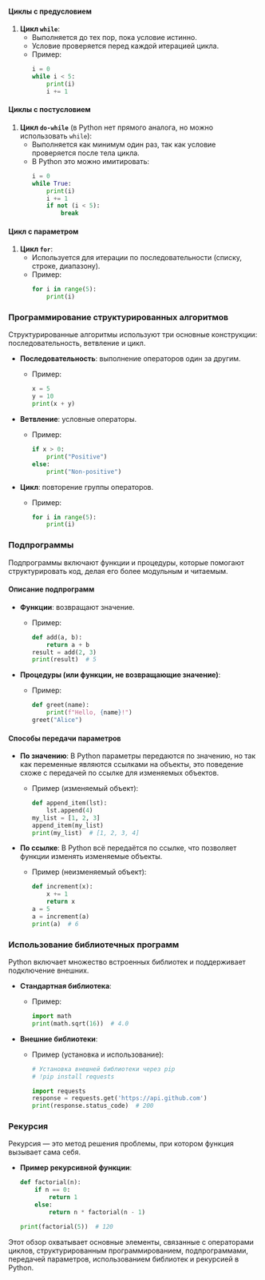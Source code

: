 #### Циклы с предусловием

1. **Цикл `while`**:
   - Выполняется до тех пор, пока условие истинно.
   - Условие проверяется перед каждой итерацией цикла.
   - Пример:
     ```python
     i = 0
     while i < 5:
         print(i)
         i += 1
     ```

#### Циклы с постусловием

1. **Цикл `do-while`** (в Python нет прямого аналога, но можно использовать `while`):
   - Выполняется как минимум один раз, так как условие проверяется после тела цикла.
   - В Python это можно имитировать:
     ```python
     i = 0
     while True:
         print(i)
         i += 1
         if not (i < 5):
             break
     ```

#### Цикл с параметром

1. **Цикл `for`**:
   - Используется для итерации по последовательности (списку, строке, диапазону).
   - Пример:
     ```python
     for i in range(5):
         print(i)
     ```

### Программирование структурированных алгоритмов

Структурированные алгоритмы используют три основные конструкции: последовательность, ветвление и цикл.

- **Последовательность**: выполнение операторов один за другим.
  - Пример:
    ```python
    x = 5
    y = 10
    print(x + y)
    ```

- **Ветвление**: условные операторы.
  - Пример:
    ```python
    if x > 0:
        print("Positive")
    else:
        print("Non-positive")
    ```

- **Цикл**: повторение группы операторов.
  - Пример:
    ```python
    for i in range(5):
        print(i)
    ```

### Подпрограммы

Подпрограммы включают функции и процедуры, которые помогают структурировать код, делая его более модульным и читаемым.

#### Описание подпрограмм

- **Функции**: возвращают значение.
  - Пример:
    ```python
    def add(a, b):
        return a + b
    result = add(2, 3)
    print(result)  # 5
    ```

- **Процедуры (или функции, не возвращающие значение)**:
  - Пример:
    ```python
    def greet(name):
        print(f"Hello, {name}!")
    greet("Alice")
    ```

#### Способы передачи параметров

- **По значению**: В Python параметры передаются по значению, но так как переменные являются ссылками на объекты, это поведение схоже с передачей по ссылке для изменяемых объектов.
  - Пример (изменяемый объект):
    ```python
    def append_item(lst):
        lst.append(4)
    my_list = [1, 2, 3]
    append_item(my_list)
    print(my_list)  # [1, 2, 3, 4]
    ```

- **По ссылке**: В Python всё передаётся по ссылке, что позволяет функции изменять изменяемые объекты.
  - Пример (неизменяемый объект):
    ```python
    def increment(x):
        x += 1
        return x
    a = 5
    a = increment(a)
    print(a)  # 6
    ```

### Использование библиотечных программ

Python включает множество встроенных библиотек и поддерживает подключение внешних.

- **Стандартная библиотека**:
  - Пример:
    ```python
    import math
    print(math.sqrt(16))  # 4.0
    ```

- **Внешние библиотеки**:
  - Пример (установка и использование):
    ```python
    # Установка внешней библиотеки через pip
    # !pip install requests

    import requests
    response = requests.get('https://api.github.com')
    print(response.status_code)  # 200
    ```

### Рекурсия

Рекурсия — это метод решения проблемы, при котором функция вызывает сама себя.

- **Пример рекурсивной функции**:
  ```python
  def factorial(n):
      if n == 0:
          return 1
      else:
          return n * factorial(n - 1)

  print(factorial(5))  # 120
  ```

Этот обзор охватывает основные элементы, связанные с операторами циклов, структурированным программированием, подпрограммами, передачей параметров, использованием библиотек и рекурсией в Python.
